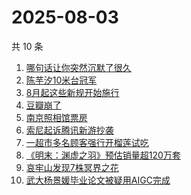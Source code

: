 # 2025-08-03

共 10 条

<!-- BEGIN -->
<!-- 最后更新时间 Sun Aug 03 2025 07:12:17 GMT+0800 (China Standard Time) -->

1. [哪句话让你突然沉默了很久](https://www.zhihu.com/search?q=哪句话让你突然沉默了很久)
1. [陈芋汐10米台冠军](https://www.zhihu.com/search?q=陈芋汐10米台冠军)
1. [8月起这些新规开始施行](https://www.zhihu.com/search?q=8月起这些新规开始施行)
1. [豆瓣崩了](https://www.zhihu.com/search?q=豆瓣崩了)
1. [南京照相馆票房](https://www.zhihu.com/search?q=南京照相馆票房)
1. [索尼起诉腾讯新游抄袭](https://www.zhihu.com/search?q=索尼起诉腾讯新游抄袭)
1. [一超市多名顾客强行开榴莲试吃](https://www.zhihu.com/search?q=一超市多名顾客强行开榴莲试吃)
1. [《明末：渊虚之羽》预估销量超120万套](https://www.zhihu.com/search?q=《明末：渊虚之羽》预估销量超120万套)
1. [哀牢山发现7株冥界之花](https://www.zhihu.com/search?q=哀牢山发现7株冥界之花)
1. [武大杨景媛毕业论文被疑用AIGC完成](https://www.zhihu.com/search?q=武大杨景媛毕业论文被疑用AIGC完成)

<!-- END -->
